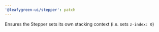 ```yaml
---
'@leafygreen-ui/stepper': patch
---
```


Ensures the Stepper sets its own stacking context (i.e. sets `z-index: 0`)
